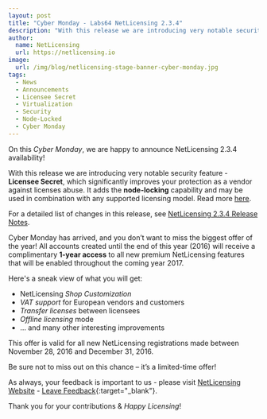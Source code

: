 ```yaml
---
layout: post
title: "Cyber Monday - Labs64 NetLicensing 2.3.4"
description: "With this release we are introducing very notable security feature - Licensee Secret, which significantly improves your protection as a vendor against licenses abuse."
author:
  name: NetLicensing
  url: https://netlicensing.io
image:
  url: /img/blog/netlicensing-stage-banner-cyber-monday.jpg
tags:
  - News
  - Announcements
  - Licensee Secret
  - Virtualization
  - Security
  - Node-Locked
  - Cyber Monday
---
```


On this *Cyber Monday*, we are happy to announce NetLicensing 2.3.4 availability!

With this release we are introducing very notable security feature - **Licensee Secret**, which significantly improves your protection as a vendor against licenses abuse. It adds the **node-locking** capability and may be used in combination with any supported licensing model. Read more [here](https://netlicensing.io/wiki/node-locked).

For a detailed list of changes in this release, see [NetLicensing 2.3.4 Release Notes](https://netlicensing.io/wiki/netlicensing-2-3-4-final).

Cyber Monday has arrived, and you don’t want to miss the biggest offer of the year! All accounts created until the end of this year (2016) will receive a complimentary **1-year access** to all new premium NetLicensing features that will be enabled throughout the coming year 2017.

Here's a sneak view of what you will get:

* NetLicensing *Shop Customization*
* *VAT support* for European vendors and customers
* *Transfer licenses* between licensees
* *Offline licensing* mode
* … and many other interesting improvements

This offer is valid for all new NetLicensing registrations made between November 28, 2016 and December 31, 2016.

Be sure not to miss out on this chance – it’s a limited-time offer!

As always, your feedback is important to us - please visit [NetLicensing Website](https://netlicensing.io) - [Leave Feedback](https://netlicensing.uservoice.com/){:target="_blank"}.

Thank you for your contributions & *Happy Licensing*!
